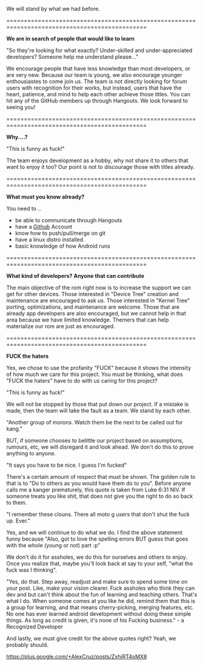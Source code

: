 We will stand by what we had before.

==============================================================================================

**We are in search of people that would like to learn**

"So they're looking for what exactly? Under-skilled and under-appreciated developers? Someone help me understand please..."

We encourage people that have less knowledge than most developers, or are very new.
Because our team is young, we also encourage younger enthousiastes to come join us.
The team is not directly looking for forum users with recognition for their works,
but instead, users that have the heart, patience, and mind to help each other
achieve those titles. You can hit any of the GitHub members up through Hangouts. 
We look forward to seeing you!

==============================================================================================

**Why....?**

"This is funny as fuck!"

The team enjoys development as a hobby, why not share it to others that want to enjoy
it too? Our point is not to discourage those with titles already.

==============================================================================================

**What must you know already?**

You need to ..
- be able to communicate through Hangouts
- have a [Github](github.com) Account
- know how to push/pull/merge on git
- have a linux distro installed
- basic knowledge of how Android runs

==============================================================================================

**What kind of developers? Anyone that can contribute**

The main objective of the rom right now is to increase the support we can get for 
other devices. Those interested in "Device Tree" creation and maintenance are encouraged
to ask us. Those interested in "Kernel Tree" porting, optimizations, and maintenance are 
welcome. Those that are already app developers are also encouraged, but we cannot help in
that area because we have limited knowledge. Themers that can help materialize our rom
are just as encouraged.

==============================================================================================

**FUCK the haters**

Yes, we chose to use the profanity "FUCK" because it shows the intensity of how much we care
for this project. You must be thinking, what does "FUCK the haters" have to do with us caring
for this project?

"This is funny as fuck!"

We will not be stopped by those that put down our project. If a mistake is
made, then the team will take the fault as a team. We stand by each other.

"Another group of morons. Watch them be the next to be called out for kang."

BUT, if someone chooses to belittle our project based on assumptions, rumours, etc, 
we will disregard it and look ahead. We don't do this to prove anything to anyone.

"It says you have to be nice. I guess I'm fucked﻿"

There's a certain amount of respect that must be shown. The golden rule to that is
to "Do to others as you would have them do to you". Before anyone calls me a kanger
prematurely, this quote is taken from Luke 6:31 NIV. If someone treats you like shit,
that does not give you the right to do so back to them.

"I remember these clouns. There all moto g users that don't shut the fuck up. Ever."

Yes, and we will continue to do what we do. I find the above statement funny because
"Also, got to love the spelling errors BUT guess that goes with the whole (young or not) part :p"

We don't do it for assholes, we do this for ourselves and others to enjoy. Once you realize that,
maybe you'll look back at say to your self, "what the fuck was I thinking".

"Yes, do that. Step away, readjust and make sure to spend some time on your post. 
Like, make your vision clearer. Fuck assholes who think they can dev and but can't think about the 
fun of learning and teaching others. That's what I do. When someone comes at you like he did, remind 
them that this is a group for learning, and that means cherry-picking, merging features, etc. 
No one has ever learned android development without doing these simple things. As long as credit 
is given, it's none of his Fucking business." - a Recognized Developer

And lastly, we must give credit for the above quotes right? Yeah, we probably should.

https://plus.google.com/+AlexCruz/posts/ZxhiRT4oMX8

